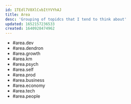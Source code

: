```yaml
---
id: 1TEdl7V8XlCvbItYVYhAJ
title: Area
desc: 'Grouping of topidcs that I tend to think about'
updated: 1652157236533
created: 1640928474962
---
```


- #area.dev
- #area.dendron
- #area.growth
- #area.km
- #area.psych
- #area.self
- #area.prod
- #area.business
- #area.economy
- #area.tech
- #area.people